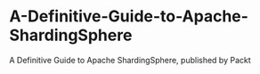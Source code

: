 # A-Definitive-Guide-to-Apache-ShardingSphere
A Definitive Guide to Apache ShardingSphere, published by Packt
